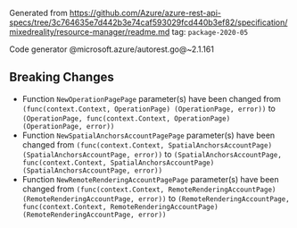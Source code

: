 Generated from https://github.com/Azure/azure-rest-api-specs/tree/3c764635e7d442b3e74caf593029fcd440b3ef82/specification/mixedreality/resource-manager/readme.md tag: `package-2020-05`

Code generator @microsoft.azure/autorest.go@~2.1.161

## Breaking Changes

- Function `NewOperationPagePage` parameter(s) have been changed from `(func(context.Context, OperationPage) (OperationPage, error))` to `(OperationPage, func(context.Context, OperationPage) (OperationPage, error))`
- Function `NewSpatialAnchorsAccountPagePage` parameter(s) have been changed from `(func(context.Context, SpatialAnchorsAccountPage) (SpatialAnchorsAccountPage, error))` to `(SpatialAnchorsAccountPage, func(context.Context, SpatialAnchorsAccountPage) (SpatialAnchorsAccountPage, error))`
- Function `NewRemoteRenderingAccountPagePage` parameter(s) have been changed from `(func(context.Context, RemoteRenderingAccountPage) (RemoteRenderingAccountPage, error))` to `(RemoteRenderingAccountPage, func(context.Context, RemoteRenderingAccountPage) (RemoteRenderingAccountPage, error))`
